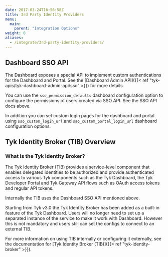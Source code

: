 ```yaml
---
date: 2017-03-24T16:56:58Z
title: 3rd Party Identity Providers
menu:
  main:
    parent: "Integration Options"
weight: 0
aliases:
  - /integrate/3rd-party-identity-providers/
---
```


## Dashboard SSO API
The Dashboard exposes a special API to implement custom authentications for the Dashboard and Portal. See the [Dashboard Admin API]({{< ref "tyk-apis/tyk-dashboard-admin-api/sso" >}}) for more details.

You can use the `sso_permission_defaults` dashboard configuration option to configure the permissions of users created via SSO API. See the SSO API docs above.

In addition you can set custom login pages for the dashboard and portal using `sso_custom_login_url` and `sso_custom_portal_login_url` dashboard configuration options.

## Tyk Identity Broker (TIB) Overview 

### What is the Tyk Identity Broker?

The Tyk Identity Broker (TIB) provides a service-level component that enables delegated identities to be authorized and provide authenticated access to various Tyk components such as the Tyk Dashboard, the Tyk Developer Portal and Tyk Gateway API flows such as OAuth access tokens and regular API tokens.

Internally the TIB uses the Dashboard SSO API mentioned above.

Starting from Tyk v3.0 the Tyk Identity Broker has been added as a built-in feature of the Tyk Dashboard. Users will no longer need to set up a separated instance of the service to make it work with Dashboard. However this is not mandatory and users still can set the configs to connect to an external TIB. 

For more information on using TIB internally or configuring it externally, see the documentation for [Tyk Identity Broker (TIB)]({{< ref "tyk-identity-broker" >}}).

